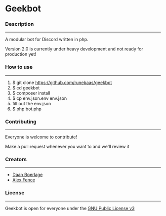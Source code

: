 # Geekbot

### Description 
----------------

A modular bot for Discord written in php.

Version 2.0 is currently under heavy development and not ready for production yet!

### How to use
----------------

1. $ git clone https://github.com/runebaas/geekbot 
2. $ cd geekbot
3. $ composer install
4. $ cp env.json.env env.json
5. fill out the env.json
6. $ php bot.php

### Contributing
----------------

Everyone is welcome to contribute!

Make a pull request whenever you want to and we'll review it

### Creators
----------------

* [Daan Boerlage](https://github.com/runebaas)
* [Alex Fence](https://github.com/AlexFence)

### License
----------------

Geekbot is open for everyone under the [GNU Public License v3](http://www.gnu.org/licenses/gpl-3.0.html)